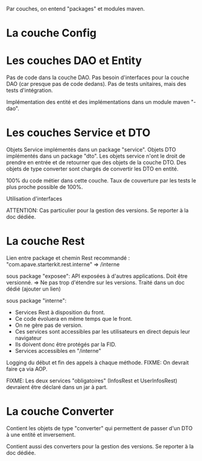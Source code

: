 Par couches, on entend "packages" et modules maven.

# La couche Config







# Les couches DAO et Entity

Pas de code dans la couche DAO.
Pas besoin d'interfaces pour la couche DAO (car presque pas de code dedans).
Pas de tests unitaires, mais des tests d'intégration.

Implémentation des entité et des implémentations dans un module maven "-dao".

# Les couches Service et DTO

Objets Service implémentés dans un package "service".
Objets DTO implémentés dans un package "dto".
Les objets service n'ont le droit de prendre en entrée et de retourner que des objets de la couche DTO.
Des objets de type converter sont chargés de convertir les DTO en entité.

100% du code métier dans cette couche. Taux de couverture par les tests le plus proche possible de 100%.

Utilisation d'interfaces

ATTENTION: Cas particulier pour la gestion des versions. Se reporter à la doc dédiée.

# La couche Rest

Lien entre package et chemin Rest recommandé : "com.apave.starterkit.rest.interne" => /interne

sous package "exposee": API exposées à d'autres applications. Doit être versionné.
	=> Ne pas trop d'étendre sur les versions. Traité dans un doc dédié (ajouter un lien)

sous package "interne": 
- Services Rest à disposition du front. 
- Ce code évoluera en même temps que le front. 
- On ne gère pas de version. 
- Ces services sont accessibles par les utilisateurs en direct depuis leur navigateur
- Ils doivent donc être protégés par la FID. 
- Services accessibles en "/interne"

Logging du début et fin des appels à chaque méthode.
FIXME: On devrait faire ça via AOP.

FIXME: Les deux services "obligatoires" (InfosRest et UserInfosRest) devraient être déclaré dans un jar à part.

# La couche Converter

Contient les objets de type "converter" qui permettent de passer d'un DTO à une entité et inversement.

Contient aussi des converters pour la gestion des versions. Se reporter à la doc dédiée.
